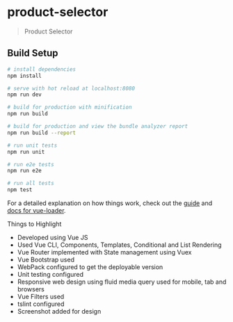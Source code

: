 # product-selector

> Product Selector

## Build Setup

``` bash
# install dependencies
npm install

# serve with hot reload at localhost:8080
npm run dev

# build for production with minification
npm run build

# build for production and view the bundle analyzer report
npm run build --report

# run unit tests
npm run unit

# run e2e tests
npm run e2e

# run all tests
npm test
```

For a detailed explanation on how things work, check out the [guide](http://vuejs-templates.github.io/webpack/) and [docs for vue-loader](http://vuejs.github.io/vue-loader).

Things to Highlight
* Developed using Vue JS
* Used Vue CLI, Components, Templates, Conditional and List Rendering
* Vue Router implemented with State management using Vuex
* Vue Bootstrap used
* WebPack configured to get the deployable version
* Unit testing configured
* Responsive web design using fluid media query used for mobile, tab and browsers
* Vue Filters used
* tslint configured
* Screenshot added for design
